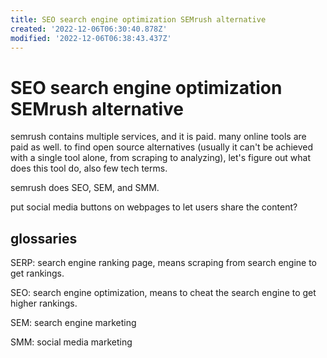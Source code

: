 ```yaml
---
title: SEO search engine optimization SEMrush alternative
created: '2022-12-06T06:30:40.878Z'
modified: '2022-12-06T06:38:43.437Z'
---
```


# SEO search engine optimization SEMrush alternative

semrush contains multiple services, and it is paid. many online tools are paid as well. to find open source alternatives (usually it can't be achieved with a single tool alone, from scraping to analyzing), let's figure out what does this tool do, also few tech terms.

semrush does SEO, SEM, and SMM.

put social media buttons on webpages to let users share the content?

## glossaries

SERP: search engine ranking page, means scraping from search engine to get rankings.

SEO: search engine optimization, means to cheat the search engine to get higher rankings.

SEM: search engine marketing

SMM: social media marketing
